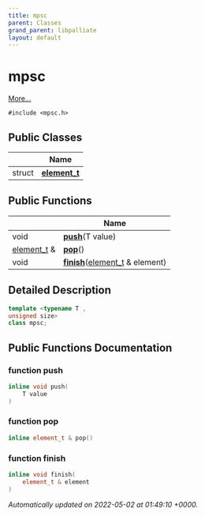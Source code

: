 ```yaml
---
title: mpsc
parent: Classes
grand_parent: libpalliate
layout: default
---
```


# mpsc



 [More...](#detailed-description)


`#include <mpsc.h>`

## Public Classes

|                | Name           |
| -------------- | -------------- |
| struct | **[element_t](/libpalliate/generated/Classes/structmpsc_1_1element__t)**  |

## Public Functions

|                | Name           |
| -------------- | -------------- |
| void | **[push](/libpalliate/generated/Classes/classmpsc#function-push)**(T value) |
| [element_t](/libpalliate/generated/Classes/structmpsc_1_1element__t) & | **[pop](/libpalliate/generated/Classes/classmpsc#function-pop)**() |
| void | **[finish](/libpalliate/generated/Classes/classmpsc#function-finish)**([element_t](/libpalliate/generated/Classes/structmpsc_1_1element__t) & element) |

## Detailed Description

```cpp
template <typename T ,
unsigned size>
class mpsc;
```

## Public Functions Documentation

### function push

```cpp
inline void push(
    T value
)
```


### function pop

```cpp
inline element_t & pop()
```


### function finish

```cpp
inline void finish(
    element_t & element
)
```



_Automatically updated on 2022-05-02 at 01:49:10 +0000._
